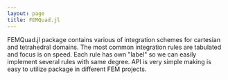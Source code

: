 ```yaml
---
layout: page
title: FEMQuad.jl
---
```


FEMQuad.jl package contains various of integration schemes for cartesian and tetrahedral domains. The most common integration rules are tabulated and focus is on speed. Each rule has own "label" so we can easily implement several rules with same degree. API is very simple making is easy to utilize package in different FEM projects.
